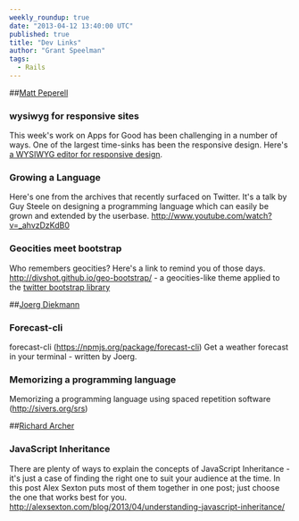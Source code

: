```yaml
---
weekly_roundup: true
date: "2013-04-12 13:40:00 UTC"
published: true
title: "Dev Links"
author: "Grant Speelman"
tags:
  - Rails
---
```


##[Matt Peperell](/people/matt-peperell)
### wysiwyg for responsive sites
This week's work on Apps for Good has been challenging in a number of ways.  One of the largest time-sinks has been the responsive design.  Here's [a WYSIWYG editor for responsive design](http://webflow.com/).

### Growing a Language
Here's one from the archives that recently surfaced on Twitter. It's a talk by Guy Steele on designing a programming language which can easily be grown and extended by the userbase.
http://www.youtube.com/watch?v=_ahvzDzKdB0

### Geocities meet bootstrap
Who remembers geocities?  Here's a link to remind you of those days.
http://divshot.github.io/geo-bootstrap/ - a geocities-like theme applied to the [twitter bootstrap library](http://twitter.github.io/bootstrap/)

##[Joerg Diekmann](/people/joerg-diekmann)
### Forecast-cli
forecast-cli (https://npmjs.org/package/forecast-cli)
Get a weather forecast in your terminal - written by Joerg.
### Memorizing a programming language
Memorizing a programming language using spaced repetition software (http://sivers.org/srs)

##[Richard Archer](/people/richard-archer)
### JavaScript Inheritance
There are plenty of ways to explain the concepts of JavaScript Inheritance - it's just a case of finding the right one to suit your audience at the time. In this post Alex Sexton puts most of them together in one post; just choose the one that works best for you.
http://alexsexton.com/blog/2013/04/understanding-javascript-inheritance/

